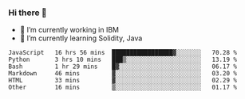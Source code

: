### Hi there 👋

<!--
**mathcodeman/mathcodeman** is a ✨ _special_ ✨ repository because its `README.md` (this file) appears on your GitHub profile.

Here are some ideas to get you started:

- 🔭 I’m currently working on ...
- 🌱 I’m currently learning ...
- 👯 I’m looking to collaborate on ...
- 🤔 I’m looking for help with ...
- 💬 Ask me about ...
- 📫 How to reach me: ...
- 😄 Pronouns: ...
- ⚡ Fun fact: ...
-->

- 🔭 I’m currently working in IBM
- 🌱 I’m currently learning Solidity, Java

<!--START_SECTION:waka-->

```text
JavaScript   16 hrs 56 mins  █████████████████▓░░░░░░░   70.28 %
Python       3 hrs 10 mins   ███▒░░░░░░░░░░░░░░░░░░░░░   13.19 %
Bash         1 hr 29 mins    █▓░░░░░░░░░░░░░░░░░░░░░░░   06.17 %
Markdown     46 mins         ▓░░░░░░░░░░░░░░░░░░░░░░░░   03.20 %
HTML         33 mins         ▓░░░░░░░░░░░░░░░░░░░░░░░░   02.29 %
Other        16 mins         ▒░░░░░░░░░░░░░░░░░░░░░░░░   01.17 %
```

<!--END_SECTION:waka-->
